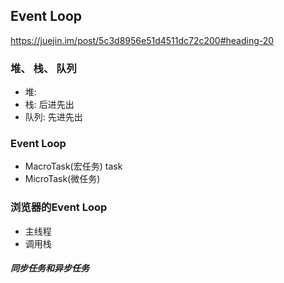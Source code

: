 ## Event Loop
https://juejin.im/post/5c3d8956e51d4511dc72c200#heading-20
### 堆、 栈、 队列

- 堆: 
- 栈: 后进先出
- 队列: 先进先出

### Event Loop
- MacroTask(宏任务) task
- MicroTask(微任务)

### 浏览器的Event Loop
- 主线程
- 调用栈

##### 同步任务和异步任务












